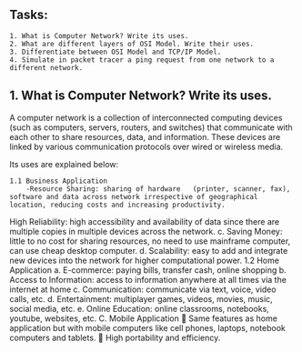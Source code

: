 ## Tasks:
    1. What is Computer Network? Write its uses.
    2. What are different layers of OSI Model. Write their uses.
    3. Differentiate between OSI Model and TCP/IP Model.
    4. Simulate in packet tracer a ping request from one network to a different network.
  
## 1. What is Computer Network? Write its uses.

A computer network is a collection of interconnected computing devices (such as computers, servers, routers, and switches) that communicate with each other to share resources, data, and information. These devices are linked by various communication protocols over wired or wireless media.

Its uses are explained below:

    1.1 Business Application
        -Resource Sharing: sharing of hardware   (printer, scanner, fax), software and data across network irrespective of geographical location, reducing costs and increasing productivity.
High Reliability: high accessibility and availability of data since there are multiple copies in multiple devices across the network.
c.	Saving Money: little to no cost for sharing resources, no need to use mainframe computer, can use cheap desktop computer.
d.	Scalability: easy to add and integrate new devices into the network for higher computational power.
    1.2 Home Application
a.	E-commerce: paying bills, transfer cash, online shopping
b.	Access to Information: access to information anywhere at all times via the internet at home
c.	Communication: communicate via text, voice, video calls, etc.
d.	Entertainment: multiplayer games, videos, movies, music, social media, etc.
e.	Online Education: online classrooms, notebooks, youtube, websites, etc.
C.	Mobile Application
	Same features as home application but with mobile computers like cell phones, laptops, notebook computers and tablets.
	High portability and efficiency.
 